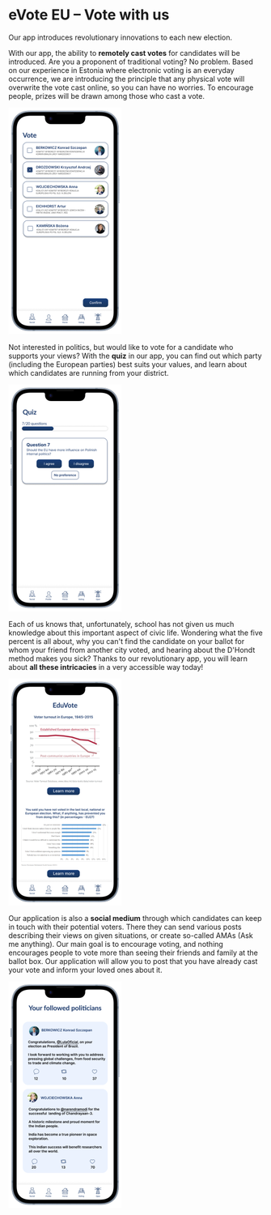 # eVote EU – Vote with us​
Our app introduces revolutionary innovations to each new election.   

  

With our app, the ability to **remotely cast votes** for candidates will be introduced. Are you a proponent of traditional voting? No problem. Based on our experience in Estonia where electronic voting is an everyday occurrence, we are introducing the principle that any physical vote will overwrite the vote cast online, so you can have no worries. To encourage people, prizes will be drawn among those who cast a vote.   

![](./pictures/Gosowanie-portrait.png)
  

Not interested in politics, but would like to vote for a candidate who supports your views? With the **quiz** in our app, you can find out which party (including the European parties) best suits your values, and learn about which candidates are running from your district.   

![](./pictures/Quiz-portrait.png)
  

Each of us knows that, unfortunately, school has not given us much knowledge about this important aspect of civic life. Wondering what the five percent is all about, why you can't find the candidate on your ballot for whom your friend from another city voted, and hearing about the D'Hondt method makes you sick? Thanks to our revolutionary app, you will learn about **all these intricacies** in a very accessible way today!   

![](./pictures/Education-portrait.png)
 

Our application is also a **social medium** through which candidates can keep in touch with their potential voters. There they can send various posts describing their views on given situations, or create so-called AMAs (Ask me anything). Our main goal is to encourage voting, and nothing encourages people to vote more than seeing their friends and family at the ballot box. Our application will allow you to post that you have already cast your vote and inform your loved ones about it. 

![](./pictures/Social-portrait.png)
